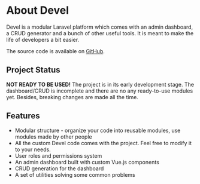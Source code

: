 # About Devel

Devel is a modular Laravel platform which comes with an admin dashboard, a CRUD generator and a bunch of other useful tools. It is meant to make the life of developers a bit easier.

The source code is available on [GitHub](https://github.com/voerro/devel).

## Project Status

**NOT READY TO BE USED!** The project is in its early development stage. The dashboard/CRUD is incomplete and there are no any ready-to-use modules yet. Besides, breaking changes are made all the time.

## Features

- Modular structure - organize your code into reusable modules, use modules made by other people
- All the custom Devel code comes with the project. Feel free to modify it to your needs.
- User roles and permissions system
- An admin dashboard built with custom Vue.js components
- CRUD generation for the dashboard
- A set of utilities solving some common problems